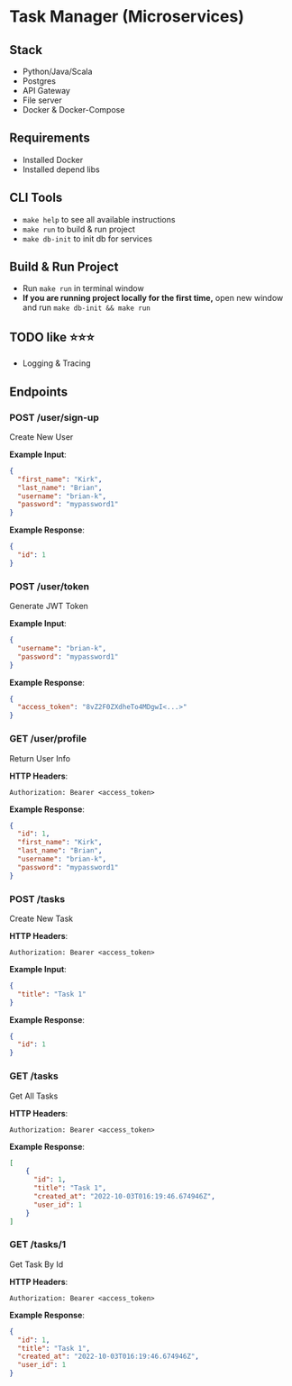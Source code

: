 # Task Manager (Microservices)
## Stack
- Python/Java/Scala
- Postgres
- API Gateway
- File server
- Docker & Docker-Compose

## Requirements
- Installed Docker
- Installed depend libs

## CLI Tools
- `make help` to see all available instructions
- `make run` to build & run project
- `make db-init` to init db for services

## Build & Run Project
- Run `make run` in terminal window
- **If you are running project locally for the first time,** open new window and run `make db-init && make run `

## TODO like ⭐⭐⭐
- Logging & Tracing

## Endpoints
### POST /user/sign-up

Create New User

**Example Input**:
```json
{
  "first_name": "Kirk",
  "last_name": "Brian",
  "username": "brian-k",
  "password": "mypassword1"
}
```
**Example Response**:
```json
{
  "id": 1
}
```

### POST /user/token

Generate JWT Token

**Example Input**:
```json
{
  "username": "brian-k",
  "password": "mypassword1"
}
```
**Example Response**:
```json
{
  "access_token": "8vZ2F0ZXdheTo4MDgwI<...>"
}
```

### GET /user/profile

Return User Info

**HTTP Headers**:

```
Authorization: Bearer <access_token>
```

**Example Response**:
```json
{
  "id": 1,
  "first_name": "Kirk",
  "last_name": "Brian",
  "username": "brian-k",
  "password": "mypassword1"
}
```

### POST /tasks

Create New Task

**HTTP Headers**:

```
Authorization: Bearer <access_token>
```

**Example Input**:
```json
{
  "title": "Task 1"
}
```
**Example Response**:
```json
{
  "id": 1
}
```

### GET /tasks

Get All Tasks

**HTTP Headers**:

```
Authorization: Bearer <access_token>
```

**Example Response**:
```json
[
    {
      "id": 1,
      "title": "Task 1",
      "created_at": "2022-10-03T016:19:46.674946Z",
      "user_id": 1
    }
]
```

### GET /tasks/1

Get Task By Id

**HTTP Headers**:

```
Authorization: Bearer <access_token>
```

**Example Response**:
```json
{
  "id": 1,
  "title": "Task 1",
  "created_at": "2022-10-03T016:19:46.674946Z",
  "user_id": 1
}
```
